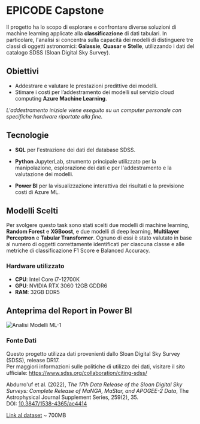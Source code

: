 # EPICODE Capstone

Il progetto ha lo scopo di esplorare e confrontare diverse soluzioni di machine learning applicate alla **classificazione** di dati tabulari. In particolare, l'analisi si concentra sulla capacità dei modelli di distinguere tre classi di oggetti astronomici: **Galassie**, **Quasar** e **Stelle**, utilizzando i dati del catalogo SDSS (Sloan Digital Sky Survey).

## Obiettivi 
- Addestrare e valutare le prestazioni predittive dei modelli.
- Stimare i costi per l’addestramento dei modelli sul servizio cloud computing **Azure Machine Learning**.

*L'addestramento iniziale viene eseguito su un computer personale con specifiche hardware riportate alla fine.*    

## Tecnologie

- **SQL** per l'estrazione dei dati del database SDSS.

- **Python** JupyterLab, strumento principale utilizzato per la manipolazione, esplorazione dei dati e per l'addestramento e la valutazione dei modelli.
    
- **Power BI** per la visualizzazione interattiva dei risultati e la previsione costi di Azure ML.
  
## Modelli Scelti

Per svolgere questo task sono stati scelti due modelli di machine learning, **Random Forest** e **XGBoost**, e due modelli di deep learning, **Multilayer Perceptron** e **Tabular Transformer**. Ognuno di essi è stato valutato in base al numero di oggetti correttamente identificati per ciascuna classe e alle metriche di classificazione F1 Score e Balanced Accuracy.

### Hardware utilizzato
- **CPU**: Intel Core i7-12700K
- **GPU**: NVIDIA RTX 3060 12GB GDDR6
- **RAM**: 32GB DDR5

## Anteprima del Report in Power BI
![Analisi Modelli ML-1](https://github.com/user-attachments/assets/0f777dfd-8c1f-42b8-920f-520e13b206f4)

### Fonte Dati

Questo progetto utilizza dati provenienti dallo Sloan Digital Sky Survey (SDSS), release DR17.  
Per maggiori informazioni sulle politiche di utilizzo dei dati, visitare il sito ufficiale: https://www.sdss.org/collaboration/citing-sdss/
  
Abdurro'uf et al. (2022), *The 17th Data Release of the Sloan Digital Sky Surveys: Complete Release of MaNGA, MaStar, and APOGEE-2 Data*, The Astrophysical Journal Supplement Series, 259(2), 35.  
DOI: [10.3847/1538-4365/ac4414](https://doi.org/10.3847/1538-4365/ac4414)

[Link al dataset](https://drive.google.com/file/d/1brT78QRggRkZhLIbCDpeoiFuwgm5_T0U/view?usp=sharing) ~ 700MB

